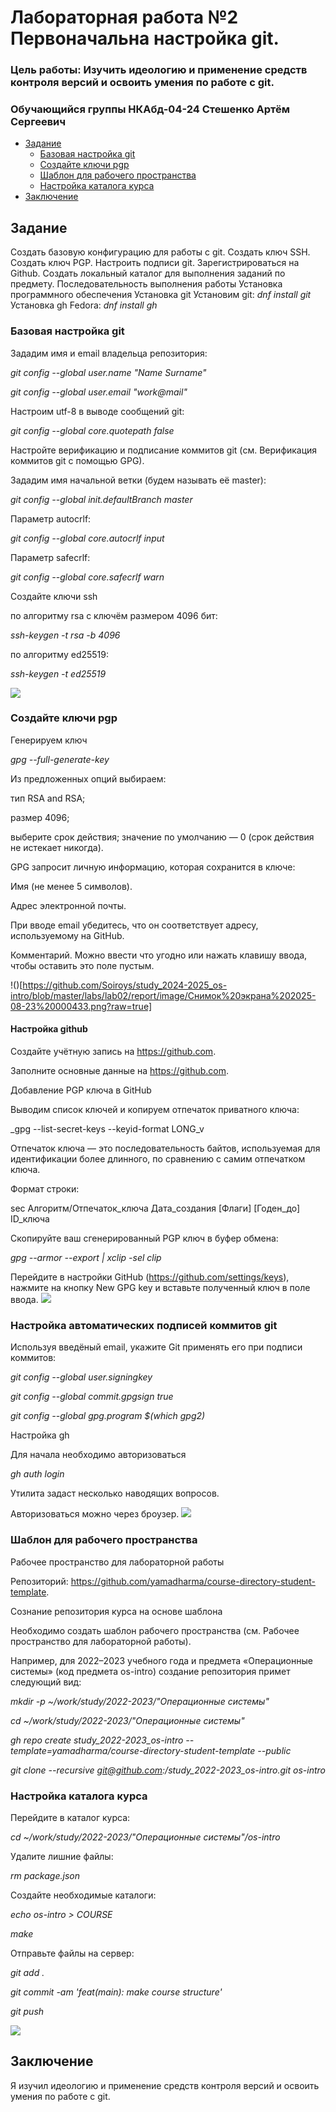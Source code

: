 # Лабораторная работа №2 Первоначальна настройка git.

### Цель работы: Изучить идеологию и применение средств контроля версий и освоить умения по работе с git.
### Обучающийся группы НКАбд-04-24 Стешенко Артём Сергеевич

- [Задание](##Задание)
  - [Базовая настройка git](###-Базовая-настройка-git)
  - [Создайте ключи pgp](###-Создайте-ключи-pgp)
  - [Шаблон для рабочего пространства](###-Шаблон-для-рабочего-пространства)
  - [Настройка каталога курса](###Настройка-каталога-курса)
- [Заключение](##Заключение)

## Задание
 Создать базовую конфигурацию для работы с git.
 Создать ключ SSH.
 Создать ключ PGP. 
 Настроить подписи git.
 Зарегистрироваться на Github.
 Создать локальный каталог для выполнения заданий по предмету.
 Последовательность выполнения работы 
 Установка программного обеспечения
 Установка git 
 Установим git:
_dnf install git_
Установка gh
Fedora:
_dnf install gh_
### Базовая настройка git
Зададим имя и email владельца репозитория:

_git config --global user.name "Name Surname"_

_git config --global user.email "work@mail"_

Настроим utf-8 в выводе сообщений git:

_git config --global core.quotepath false_

Настройте верификацию и подписание коммитов git (см. Верификация коммитов git с помощью GPG).

Зададим имя начальной ветки (будем называть её master):

_git config --global init.defaultBranch master_

Параметр autocrlf:

_git config --global core.autocrlf input_

Параметр safecrlf:

_git config --global core.safecrlf warn_

Создайте ключи ssh

по алгоритму rsa с ключём размером 4096 бит:

_ssh-keygen -t rsa -b 4096_

по алгоритму ed25519:

_ssh-keygen -t ed25519_

![](https://github.com/Soiroys/study_2024-2025_os-intro/blob/master/labs/lab02/report/image/Снимок%20экрана%202025-08-22%20215836.png?raw=true)

### Создайте ключи pgp
Генерируем ключ

_gpg --full-generate-key_

Из предложенных опций выбираем:

тип RSA and RSA;

размер 4096;

выберите срок действия; значение по умолчанию — 0 (срок действия не истекает никогда).

GPG запросит личную информацию, которая сохранится в ключе:

Имя (не менее 5 символов).

Адрес электронной почты.

При вводе email убедитесь, что он соответствует адресу, используемому на GitHub.

Комментарий. Можно ввести что угодно или нажать клавишу ввода, чтобы оставить это поле пустым.

!()[https://github.com/Soiroys/study_2024-2025_os-intro/blob/master/labs/lab02/report/image/Снимок%20экрана%202025-08-23%20000433.png?raw=true]

#### Настройка github

Создайте учётную запись на https://github.com.

Заполните основные данные на https://github.com.


Добавление PGP ключа в GitHub

Выводим список ключей и копируем отпечаток приватного ключа:

_gpg --list-secret-keys --keyid-format LONG_v

Отпечаток ключа — это последовательность байтов, используемая для идентификации более длинного, по сравнению с самим отпечатком ключа.

Формат строки:

sec   Алгоритм/Отпечаток_ключа Дата_создания [Флаги] [Годен_до] ID_ключа
  

Cкопируйте ваш сгенерированный PGP ключ в буфер обмена:

_gpg --armor --export <PGP Fingerprint> | xclip -sel clip_

Перейдите в настройки GitHub (https://github.com/settings/keys), нажмите на кнопку New GPG key и вставьте полученный ключ в поле ввода.
![](https://github.com/Soiroys/study_2024-2025_os-intro/blob/master/labs/lab02/report/image/Снимок%20экрана%202025-08-22%20221147.png?raw=true)

### Настройка автоматических подписей коммитов git

Используя введёный email, укажите Git применять его при подписи коммитов:

_git config --global user.signingkey <PGP Fingerprint>_

_git config --global commit.gpgsign true_

_git config --global gpg.program $(which gpg2)_

Настройка gh

Для начала необходимо авторизоваться

_gh auth login_

Утилита задаст несколько наводящих вопросов.

Авторизоваться можно через броузер.
![](https://github.com/Soiroys/study_2024-2025_os-intro/blob/master/labs/lab02/report/image/Снимок%20экрана%202025-08-23%20000752.png?raw=true)

### Шаблон для рабочего пространства

Рабочее пространство для лабораторной работы

Репозиторий: https://github.com/yamadharma/course-directory-student-template.

Сознание репозитория курса на основе шаблона

Необходимо создать шаблон рабочего пространства (см. Рабочее пространство для лабораторной работы).

Например, для 2022–2023 учебного года и предмета «Операционные системы» (код предмета os-intro) создание репозитория примет следующий вид:

_mkdir -p ~/work/study/2022-2023/"Операционные системы"_

_cd ~/work/study/2022-2023/"Операционные системы"_

_gh repo create study_2022-2023_os-intro --template=yamadharma/course-directory-student-template --public_

_git clone --recursive git@github.com:<owner>/study_2022-2023_os-intro.git os-intro_



### Настройка каталога курса

Перейдите в каталог курса:

_cd ~/work/study/2022-2023/"Операционные системы"/os-intro_


Удалите лишние файлы:

_rm package.json_

Создайте необходимые каталоги:

_echo os-intro > COURSE_

_make_

Отправьте файлы на сервер:

_git add ._

_git commit -am 'feat(main): make course structure'_

_git push_

![](https://github.com/Soiroys/study_2024-2025_os-intro/blob/master/labs/lab02/report/image/Снимок%20экрана%202025-08-23%20000931.png?raw=true)


 ## Заключение 
Я изучил идеологию и применение средств контроля версий и освоить умения по работе с git.







